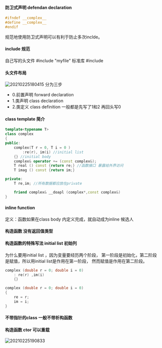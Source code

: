 #### 防卫式声明 defendan declaration
```C
#ifndef __complex__
#define __complex__
#endif 
```
规范地使用防卫式声明可以有利于防止多次inclde。


#### include 规范
自己写的头文件 #include "myfile"
标准库   #include <standard template libarary>

#### 头文件布局
![20210225180415](https://deniffer-picbed.oss-cn-shenzhen.aliyuncs.com/img/20210225180415.png)
分为三步 
- 0.前置声明 forward declaration
- 1.类声明 class declaration
- 2.类定义 class definition
一般都是先写了1和2 再回头写0


#### class template 简介
```C++
template<typename T>
class complex
{
public:
    complex(T r = 0, T i = 0 )
        :re(r), im(i) //initial list
    {} //initial body
    complex& operator += (const complex&);
    T real () const {return re;} //函数接口 暴露给外界访问
    T imag () const {return im;}

private:
    T re,im; //所有数据都应放在private

    friend complex& __doapl (complex*,const complex&)
}
```


#### inline function
定义：函数如果在class body 内定义完成，就自动成为inline 候选人

#### 构造函数 没有返回值类型

#### 构造函数的特殊写法  initial list 初始列
为什么要用initial list  ，因为变量要经历两个阶段， 第一阶段是初始化，第二阶段是赋值，所以用initial list是作用在第一阶段， 然而赋值是作用在第二阶段。
```C++
complex (double r = 0; double i = 0)
    : re(r) ,im(i) 
    {}

complex (double r = 0; double i = 0)
{
    re = r;
    im = i;
}
```

#### 不带指针的class 一般不带析构函数

#### 构造函数 ctor 可以重载
![20210225190833](https://deniffer-picbed.oss-cn-shenzhen.aliyuncs.com/img/20210225190833.png)